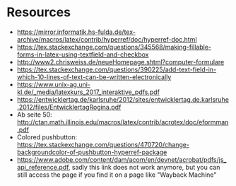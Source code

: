 # Resources

- https://mirror.informatik.hs-fulda.de/tex-archive/macros/latex/contrib/hyperref/doc/hyperref-doc.html
- https://tex.stackexchange.com/questions/345568/making-fillable-forms-in-latex-using-textfield-and-checkbox
- http://www2.chrisweiss.de/neueHomepage.shtml?computer-formulare
- https://tex.stackexchange.com/questions/390225/add-text-field-in-which-10-lines-of-text-can-be-written-electronically
- https://www.unix-ag.uni-kl.de/_media/latexkurs_2017_interaktive_pdfs.pdf
- https://entwicklertag.de/karlsruhe/2012/sites/entwicklertag.de.karlsruhe.2012/files/EntwicklertagRogina.pdf
- Ab seite 50: http://ctan.math.illinois.edu/macros/latex/contrib/acrotex/doc/eformman.pdf
- Colored pushbutton: https://tex.stackexchange.com/questions/470720/change-backgroundcolor-of-pushbutton-hyperref-package
- https://www.adobe.com/content/dam/acom/en/devnet/acrobat/pdfs/js_api_reference.pdf,
sadly this link does not work anymore, but you can still access the page if you find it on a page
like "Wayback Machine"
